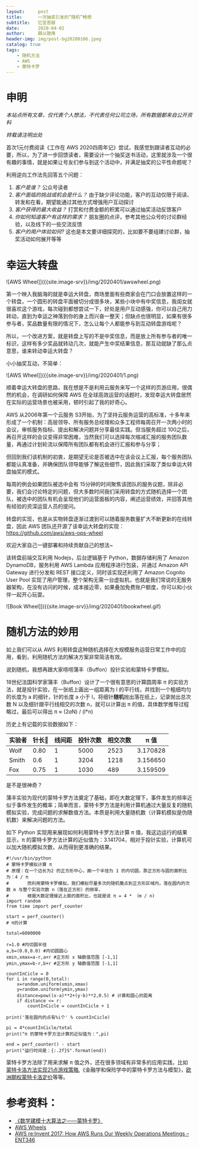 ```yaml
---
layout:     post
title:      一次抽奖引发的“随机”畅想
subtitle:   忆苦思甜
date:       2020-04-02
author:     薛以致用
header-img: img/post-bg20200106.jpeg
catalog: true
tags:
    - 随机方法
    - AWS
    - 蒙特卡罗
---
```

# 申明


_本站点所有文章，仅代表个人想法，不代表任何公司立场，所有数据都来自公开资料_

*转载请注明出处*

首次1元付费阅读《工作在 AWS 2020四周年记》尝试，我感觉到跟读者互动的必要，所以，为了进一步回馈读者，需要设计一个抽奖送书活动，这里就涉及一个很有趣的事情，就是如果让号友们参与到这个活动中，并满足抽奖的公平性命题呢？

利用逆向工作法先回答五个问题：

1. _客户是谁？_ 公众号读者
2. _客户面临的挑战或机会是什么？_ 由于缺少评论功能，客户的互动仅限于阅读、转发和在看，期望能通过其他方式增强用户互动探讨
3. _客户获得的最大收益？_ 打赏和付费金额的积累可以通过抽奖活动反馈客户
4. _你如何知道客户有这样的需求？_ 朋友圈的点评，参考其他公众号的讨论群经验，以及线下的一些交流反馈
5. _客户的用户体验如何?_ 这也是本文要详细探究的，比如要不要组建讨论群，抽奖活动如何展开等等

# 幸运大转盘

![AWS Wheel]]({{site.image-srv}}/img/2020401/awswheel.png)

第一个映入我脑海的就是幸运大转盘，商场里面有些商家会在门口会放置这样的一个转盘，一个圆形的转盘平面被切分成很多块，某些小块中有中奖信息，我闺女就很喜欢这个游戏，每次碰到都想尝试一下，好处是用户互动感强，你可以自己用力转动，直到为幸运之神落到你的身上而兴奋一整天；但缺点也很明显，如果有很多参与者，奖品数量有限的情况下，怎么让每个人都能参与到互动转盘游戏呢？

所以，一个改进方案，就是转盘上写的不是中奖信息，而是放上所有参与者的唯一标识，这样有多少奖品就转动几次，就能产生中奖结果信息，那互动就缺了那么点意思，谁来转动幸运大转盘？

小小抽奖互动，不简单：

![AWS Wheel]]({{site.image-srv}}/img/2020401/1.png)

顺着幸运大转盘的思路，我在想是不是利用云服务来写一个这样的页游应用，很偶然的机会，在调研如何保障 AWS 在全球高效运营的话题时，发现幸运大转盘居然在实际的运营场景也被采用，顿时引起了我的好奇心。

AWS 从2006年第一个云服务 S3开始，为了坚持云服务运营的高标准，十多年来形成了一个机制：高层领导、所有服务总经理和众多工程师每周召开一次两小时的会议，审核服务指标、提出和解决问题并分享最佳实践。但当服务超过 100之后，再召开这样的会议变得非常困难，当然我们可以选择每次缩减汇报的服务团队数量，再通过计划轮流以保障所有团队都有机会进行汇报和参与分享；

但回到我们该机制的初衷，是期望无论是否被选中在该会议上汇报，每个服务团队都能认真准备，并确保团队领导能够了解这些细节，因此我们采取了类似幸运大转盘抽奖的模式。

每周的例会如果团队被选中会有 15分钟的时间聚焦该团队的服务议题，除非必要，我们会讨论特定的问题，但大多数时间我们采用转盘的方式随机选择一个团队，被选中的团队有机会呈现他们的运营面板的内容，阐述运营绩效，并回答其他有经验的资深运营人员的提问。

转盘的实现，也是从实物转盘逐渐过渡到可以随着服务数量扩大不断更新的在线转盘，因此 AWS 团队还开源了该幸运大转盘的实现：https://github.com/aws/aws-ops-wheel

欢迎大家自己一键部署和持续贡献自己的想法~

该转盘前端交互利用 Nodejs，后台逻辑基于 Python，数据存储利用了 Amazon DynamoDB，服务利用 AWS Lambda 应用程序进行包装，并通过 Amazon API Gateway 进行分发和 REST 接口定义，同时该实现还利用了 Amazon Cognito User Pool 实现了用户管理，整个架构无需一台虚拟机，也就是我们常说的无服务器架构，在没有访问的时候，成本接近零，如果叠加免费账户额度，你可以和小伙伴一起开心玩耍。

![Book Wheel]]({{site.image-srv}}/img/2020401/bookwheel.gif)

# 随机方法的妙用

如上我们可以从 AWS 利用转盘这种随机选择在大规模服务运营日常工作中的应用，看到，利用随机方法的解决方案非常简洁有效。

说到随机，我想再跟大家唠唠蒲丰（Buffon）投针实验和蒙特卡罗模拟。

18世纪法国科学家蒲丰（Buffon）设计了一个很有意思的计算圆周率 π 的实验方法，就是投针实验，在一张纸上画出一组距离为 l 的平行线，并找到一个粗细均匀的长度为 a 的细针，针的长度 a 小于 l，将细针**随机**抛出落在纸上，记录抛出总次数 N 以及细针跟平行线相交的次数 n，就可以计算出 π 的值，具体数学推导过程略过，最后可以得出 π ≈ (2*a*N) / (l*n)

历史上有记载的实验数据如下：

|   实验者        |   针长    |   线间距    |  投针次数      |   相交次数   | π 值 | 
|   ----------- |   ------- |   -----   | --------  |   ------  |  ------- |
|   Wolf        |   0.80    |   1       |   5000    |   2523    | 3.170828 |
|   Smith       |   0.6     |   1       |   3204    |   1218    | 3.156650 |
|   Fox         |   0.75    |   1       |   1030    |   489     | 3.159509 |

是不是很神奇？

蒲丰实验为现代的蒙特卡罗方法奠定了基础，即在大数定理下，事件发生的频率近似于事件发生的概率；简单而言，蒙特卡罗方法是利用计算机通过大量反复的随机模拟实验，完成问题的求解数值方法。本质是利用大量随机数（计算机模拟是伪随机数）来解决问题的方法。

如下 Python 实现用来展现如何利用蒙特卡罗方法计算 π 值，我这边运行的结果显示，π 的蒙特卡罗方法计算的近似值为：3.141704，相对于投针实验，计算机可以加大随机模拟次数，从而得到更准确的结果。

```
#!/usr/bin/python
# 蒙特卡罗模拟计算 π
# 原理：在一个边长为2 的正方形中心，画一个半径为 1 的内切圆，那正方形与圆的面积比为：4 / π
#       而利用蒙特卡罗模拟，我们模拟尽量多次的随机撒点到正方形区域内，落在圆内的次数 m 与整个实验次数 n（落在正方形）的频率，
#       根据大数定理接近上面的面积比，也就是说 π = 4 * （m / n)
import random
from time import perf_counter

start = perf_counter()
# π的计算

total=6000000

r=1.0 #内切圆半径
a,b=(0.0,0.0) #内切圆圆心
xmin,xmax=a-r,a+r #正方形 x 轴数值范围 [-1,1]
ymin,ymax=b-r,b+r #正方形 y 轴数值范围 [-1,1]

countInCicle = 0
for i in range(0,total):
    x=random.uniform(xmin,xmax)
    y=random.uniform(ymin,ymax)
    distance=pow((x-a)**2+(y-b)**2,0.5) # 计算和圆心的距离
    if distance <= r:
        countInCicle = countInCicle + 1

print('落在圆内的点有%i个' % countInCicle)

pi = 4*countInCicle/total
print("π 的蒙特卡罗方法计算的近似值为：",pi)

end = perf_counter() - start
print("运行时间是：{:.2f}S".format(end))

```

蒙特卡罗方法除了用来求解 π 值之外，还在很多领域有非常多的应用实践，比如[蒙特卡洛方法实现21点游戏策略](https://zhuanlan.zhihu.com/p/117413562),《金融学和保险学中的蒙特卡罗方法与模型》，[欧洲期权蒙特卡洛定价](https://zhuanlan.zhihu.com/p/105793678)等等。

# 参考资料：
* [《数学建模十大算法之——蒙特卡罗》](https://zhuanlan.zhihu.com/p/43191272)
* [AWS Wheels](https://aws.amazon.com/cn/blogs/china/the-wheel/)
* [AWS re:Invent 2017: How AWS Runs Our Weekly Operations Meetings – ENT346](http://www.wooditwork.com/2017/11/29/aws-reinvent-2017-aws-runs-weekly-operations-meetings-ent346/)